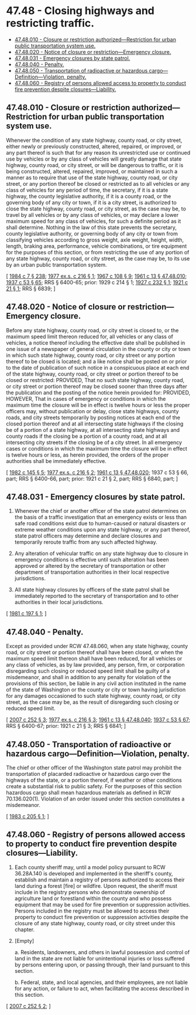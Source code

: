 # 47.48 - Closing highways and restricting traffic.
* [47.48.010 - Closure or restriction authorized—Restriction for urban public transportation system use.](#4748010---closure-or-restriction-authorizedrestriction-for-urban-public-transportation-system-use)
* [47.48.020 - Notice of closure or restriction—Emergency closure.](#4748020---notice-of-closure-or-restrictionemergency-closure)
* [47.48.031 - Emergency closures by state patrol.](#4748031---emergency-closures-by-state-patrol)
* [47.48.040 - Penalty.](#4748040---penalty)
* [47.48.050 - Transportation of radioactive or hazardous cargo—Definition—Violation, penalty.](#4748050---transportation-of-radioactive-or-hazardous-cargodefinitionviolation-penalty)
* [47.48.060 - Registry of persons allowed access to property to conduct fire prevention despite closures—Liability.](#4748060---registry-of-persons-allowed-access-to-property-to-conduct-fire-prevention-despite-closuresliability)
## 47.48.010 - Closure or restriction authorized—Restriction for urban public transportation system use.
Whenever the condition of any state highway, county road, or city street, either newly or previously constructed, altered, repaired, or improved, or any part thereof is such that for any reason its unrestricted use or continued use by vehicles or by any class of vehicles will greatly damage that state highway, county road, or city street, or will be dangerous to traffic, or it is being constructed, altered, repaired, improved, or maintained in such a manner as to require that use of the state highway, county road, or city street, or any portion thereof be closed or restricted as to all vehicles or any class of vehicles for any period of time, the secretary, if it is a state highway, the county legislative authority, if it is a county road, or the governing body of any city or town, if it is a city street, is authorized to close the state highway, county road, or city street, as the case may be, to travel by all vehicles or by any class of vehicles, or may declare a lower maximum speed for any class of vehicles, for such a definite period as it shall determine. Nothing in the law of this state prevents the secretary, county legislative authority, or governing body of any city or town from classifying vehicles according to gross weight, axle weight, height, width, length, braking area, performance, vehicle combinations, or tire equipment for the purposes of this section, or from restricting the use of any portion of any state highway, county road, or city street, as the case may be, to its use by an urban public transportation system.

\[ [1984 c 7 § 238](http://leg.wa.gov/CodeReviser/documents/sessionlaw/1984c7.pdf?cite=1984%20c%207%20§%20238); [1977 ex.s. c 216 § 1](http://leg.wa.gov/CodeReviser/documents/sessionlaw/1977ex1c216.pdf?cite=1977%20ex.s.%20c%20216%20§%201); [1967 c 108 § 9](http://leg.wa.gov/CodeReviser/documents/sessionlaw/1967c108.pdf?cite=1967%20c%20108%20§%209); [1961 c 13 § 47.48.010](http://leg.wa.gov/CodeReviser/documents/sessionlaw/1961c13.pdf?cite=1961%20c%2013%20§%2047.48.010); [1937 c 53 § 65](http://leg.wa.gov/CodeReviser/documents/sessionlaw/1937c53.pdf?cite=1937%20c%2053%20§%2065); RRS § 6400-65; prior:  1929 c 214 § 1; [1927 c 232 § 1](http://leg.wa.gov/CodeReviser/documents/sessionlaw/1927c232.pdf?cite=1927%20c%20232%20§%201); [1921 c 21 § 1](http://leg.wa.gov/CodeReviser/documents/sessionlaw/1921c21.pdf?cite=1921%20c%2021%20§%201); RRS § 6839; \]

## 47.48.020 - Notice of closure or restriction—Emergency closure.
Before any state highway, county road, or city street is closed to, or the maximum speed limit thereon reduced for, all vehicles or any class of vehicles, a notice thereof including the effective date shall be published in one issue of a newspaper of general circulation in the county or city or town in which such state highway, county road, or city street or any portion thereof to be closed is located; and a like notice shall be posted on or prior to the date of publication of such notice in a conspicuous place at each end of the state highway, county road, or city street or portion thereof to be closed or restricted: PROVIDED, That no such state highway, county road, or city street or portion thereof may be closed sooner than three days after the publication and the posting of the notice herein provided for: PROVIDED, HOWEVER, That in cases of emergency or conditions in which the maximum time the closure will be in effect is twelve hours or less the proper officers may, without publication or delay, close state highways, county roads, and city streets temporarily by posting notices at each end of the closed portion thereof and at all intersecting state highways if the closing be of a portion of a state highway, at all intersecting state highways and county roads if the closing be a portion of a county road, and at all intersecting city streets if the closing be of a city street. In all emergency cases or conditions in which the maximum time the closure will be in effect is twelve hours or less, as herein provided, the orders of the proper authorities shall be immediately effective.

\[ [1982 c 145 § 5](http://leg.wa.gov/CodeReviser/documents/sessionlaw/1982c145.pdf?cite=1982%20c%20145%20§%205); [1977 ex.s. c 216 § 2](http://leg.wa.gov/CodeReviser/documents/sessionlaw/1977ex1c216.pdf?cite=1977%20ex.s.%20c%20216%20§%202); [1961 c 13 § 47.48.020](http://leg.wa.gov/CodeReviser/documents/sessionlaw/1961c13.pdf?cite=1961%20c%2013%20§%2047.48.020); 1937 c 53 § 66, part; RRS § 6400-66, part; prior: 1921 c 21 § 2, part; RRS § 6840, part; \]

## 47.48.031 - Emergency closures by state patrol.
1. Whenever the chief or another officer of the state patrol determines on the basis of a traffic investigation that an emergency exists or less than safe road conditions exist due to human-caused or natural disasters or extreme weather conditions upon any state highway, or any part thereof, state patrol officers may determine and declare closures and temporarily reroute traffic from any such affected highway.

2. Any alteration of vehicular traffic on any state highway due to closure in emergency conditions is effective until such alteration has been approved or altered by the secretary of transportation or other department of transportation authorities in their local respective jurisdictions.

3. All state highway closures by officers of the state patrol shall be immediately reported to the secretary of transportation and to other authorities in their local jurisdictions.

\[ [1981 c 197 § 1](http://leg.wa.gov/CodeReviser/documents/sessionlaw/1981c197.pdf?cite=1981%20c%20197%20§%201); \]

## 47.48.040 - Penalty.
Except as provided under RCW 47.48.060, when any state highway, county road, or city street or portion thereof shall have been closed, or when the maximum speed limit thereon shall have been reduced, for all vehicles or any class of vehicles, as by law provided, any person, firm, or corporation disregarding such closing or reduced speed limit shall be guilty of a misdemeanor, and shall in addition to any penalty for violation of the provisions of this section, be liable in any civil action instituted in the name of the state of Washington or the county or city or town having jurisdiction for any damages occasioned to such state highway, county road, or city street, as the case may be, as the result of disregarding such closing or reduced speed limit.

\[ [2007 c 252 § 3](http://lawfilesext.leg.wa.gov/biennium/2007-08/Pdf/Bills/Session%20Laws/Senate/5315-S.SL.pdf?cite=2007%20c%20252%20§%203); [1977 ex.s. c 216 § 3](http://leg.wa.gov/CodeReviser/documents/sessionlaw/1977ex1c216.pdf?cite=1977%20ex.s.%20c%20216%20§%203); [1961 c 13 § 47.48.040](http://leg.wa.gov/CodeReviser/documents/sessionlaw/1961c13.pdf?cite=1961%20c%2013%20§%2047.48.040); [1937 c 53 § 67](http://leg.wa.gov/CodeReviser/documents/sessionlaw/1937c53.pdf?cite=1937%20c%2053%20§%2067); RRS § 6400-67; prior:  1921 c 21 § 3; RRS § 6841; \]

## 47.48.050 - Transportation of radioactive or hazardous cargo—Definition—Violation, penalty.
The chief or other officer of the Washington state patrol may prohibit the transportation of placarded radioactive or hazardous cargo over the highways of the state, or a portion thereof, if weather or other conditions create a substantial risk to public safety. For the purposes of this section hazardous cargo shall mean hazardous materials as defined in RCW 70.136.020(1). Violation of an order issued under this section constitutes a misdemeanor.

\[ [1983 c 205 § 1](http://leg.wa.gov/CodeReviser/documents/sessionlaw/1983c205.pdf?cite=1983%20c%20205%20§%201); \]

## 47.48.060 - Registry of persons allowed access to property to conduct fire prevention despite closures—Liability.
1. Each county sheriff may, until a model policy pursuant to RCW 36.28A.140 is developed and implemented in the sheriff's county, establish and maintain a registry of persons authorized to access their land during a forest [fire] or wildfire. Upon request, the sheriff must include in the registry persons who demonstrate ownership of agriculture land or forestland within the county and who possess equipment that may be used for fire prevention or suppression activities. Persons included in the registry must be allowed to access their property to conduct fire prevention or suppression activities despite the closure of any state highway, county road, or city street under this chapter.

2. [Empty]

   a. Residents, landowners, and others in lawful possession and control of land in the state are not liable for unintentional injuries or loss suffered by persons entering upon, or passing through, their land pursuant to this section.

   b. Federal, state, and local agencies, and their employees, are not liable for any action, or failure to act, when facilitating the access described in this section.

\[ [2007 c 252 § 2](http://lawfilesext.leg.wa.gov/biennium/2007-08/Pdf/Bills/Session%20Laws/Senate/5315-S.SL.pdf?cite=2007%20c%20252%20§%202); \]

